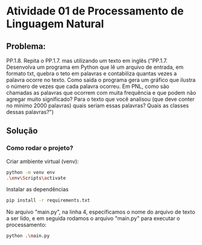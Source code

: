 # Atividade 01 de Processamento de Linguagem Natural

## Problema:

<p>PP.1.8. Repita o PP.1.7. mas utilizando um texto em inglês ("PP.1.7. Desenvolva um programa em Python que lê um arquivo de entrada, em formato txt, quebra o teto em palavras e contabiliza quantas vezes a palavra ocorre no texto. Como saída o programa gera um gráfico que ilustra o número de vezes que cada palavra ocorreu. Em PNL, como são chamadas as palavras que ocorrem com muita frequência e que podem não agregar muito significado? Para o texto que você analisou (que deve conter no mínimo 2000 palavras) quais seriam essas palavras? Quais as classes dessas palavras?")</p>

## Solução

### Como rodar o projeto?

Criar ambiente virtual (venv):

```sh
python -m venv env
.\env\Scripts\activate
```

Instalar as dependências

```sh
pip install -r requirements.txt
```

No arquivo "main.py", na linha 4, especificamos o nome do arquivo de texto a ser lido, e em seguida rodamos o arquivo "main.py" para executar o processamento:

```sh
python .\main.py
```